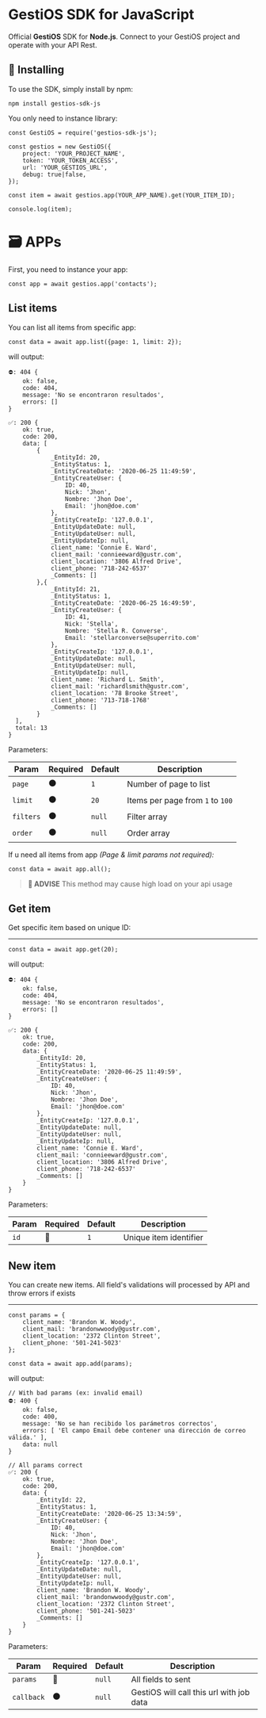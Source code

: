 # GestiOS SDK for JavaScript
Official **GestiOS** SDK for **Node.js**. Connect to your GestiOS project and operate with your API Rest.

## 💾 Installing
To use the SDK, simply install by npm:

```
npm install gestios-sdk-js
```

You only need to instance library:

```
const GestiOS = require('gestios-sdk-js');

const gestios = new GestiOS({
	project: 'YOUR_PROJECT_NAME',
	token: 'YOUR_TOKEN_ACCESS',
	url: 'YOUR_GESTIOS_URL',
	debug: true|false,
});

const item = await gestios.app(YOUR_APP_NAME).get(YOUR_ITEM_ID);

console.log(item);
```

# 🗃️ **APPs**
First, you need to instance your app:

```
const app = await gestios.app('contacts');
```

## **List items**
You can list all items from specific app:

```
const data = await app.list({page: 1, limit: 2});
```


will output:

```
⛔: 404 {
	ok: false,
	code: 404,
	message: 'No se encontraron resultados',
	errors: []
}

✅: 200 {
    ok: true,
    code: 200,
    data: [
        {
            _EntityId: 20,
            _EntityStatus: 1,
            _EntityCreateDate: '2020-06-25 11:49:59',
            _EntityCreateUser: {
                ID: 40,
                Nick: 'Jhon',
                Nombre: 'Jhon Doe',
                Email: 'jhon@doe.com'
            },
            _EntityCreateIp: '127.0.0.1',
            _EntityUpdateDate: null,
            _EntityUpdateUser: null,
            _EntityUpdateIp: null,
            client_name: 'Connie E. Ward',
            client_mail: 'connieeward@gustr.com',
            client_location: '3806 Alfred Drive',
            client_phone: '718-242-6537'
            _Comments: []
        },{
            _EntityId: 21,
            _EntityStatus: 1,
            _EntityCreateDate: '2020-06-25 16:49:59',
            _EntityCreateUser: {
                ID: 41,
                Nick: 'Stella',
                Nombre: 'Stella R. Converse',
                Email: 'stellarconverse@superrito.com'
            },
            _EntityCreateIp: '127.0.0.1',
            _EntityUpdateDate: null,
            _EntityUpdateUser: null,
            _EntityUpdateIp: null,
            client_name: 'Richard L. Smith',
            client_mail: 'richardlsmith@gustr.com',
            client_location: '78 Brooke Street',
            client_phone: '713-718-1768'
            _Comments: []
        }
  ],
  total: 13
}
```

Parameters:

|Param|Required|Default|Description|
|---------|---------|---------|---------|
|`page`|⚫|`1`|Number of page to list         |
|`limit`|⚫|`20`|Items per page from `1` to `100`|
|`filters`|⚫|`null`|Filter array|
|`order`|⚫|`null`|Order array|

If u need all items from app *(Page & limit params not required):*
```
const data = await app.all();
```

> **💁 ADVISE**
> This method may cause high load on your api usage


## **Get item**
Get specific item based on unique ID:
********

```
const data = await app.get(20);
```
will output:

```
⛔: 404 {
	ok: false,
	code: 404,
	message: 'No se encontraron resultados',
	errors: []
}

✅: 200 {
    ok: true,
    code: 200,
    data: {
		_EntityId: 20,
		_EntityStatus: 1,
		_EntityCreateDate: '2020-06-25 11:49:59',
		_EntityCreateUser: {
			ID: 40,
			Nick: 'Jhon',
			Nombre: 'Jhon Doe',
			Email: 'jhon@doe.com'
		},
		_EntityCreateIp: '127.0.0.1',
		_EntityUpdateDate: null,
		_EntityUpdateUser: null,
		_EntityUpdateIp: null,
		client_name: 'Connie E. Ward',
		client_mail: 'connieeward@gustr.com',
		client_location: '3806 Alfred Drive',
		client_phone: '718-242-6537'
		_Comments: []
    }
}
```
Parameters:

|Param|Required|Default|Description|
|---------|---------|---------|---------|
|`id`|🔴|`1`|Unique item identifier|

## **New item**
You can create new items. All field's validations will processed by API and throw errors if exists
********

```
const params = {
    client_name: 'Brandon W. Woody',
	client_mail: 'brandonwwoody@gustr.com',
	client_location: '2372 Clinton Street',
	client_phone: '501-241-5023'
};

const data = await app.add(params);
```
will output:

```
// With bad params (ex: invalid email)
⛔: 400 {
    ok: false,
    code: 400,
    message: 'No se han recibido los parámetros correctos',
    errors: [ 'El campo Email debe contener una dirección de correo válida.' ],
    data: null
}

// All params correct
✅: 200 {
    ok: true,
    code: 200,
    data: {
		_EntityId: 22,
		_EntityStatus: 1,
		_EntityCreateDate: '2020-06-25 13:34:59',
		_EntityCreateUser: {
			ID: 40,
			Nick: 'Jhon',
			Nombre: 'Jhon Doe',
			Email: 'jhon@doe.com'
		},
		_EntityCreateIp: '127.0.0.1',
		_EntityUpdateDate: null,
		_EntityUpdateUser: null,
		_EntityUpdateIp: null,
	    client_name: 'Brandon W. Woody',
    	client_mail: 'brandonwwoody@gustr.com',
    	client_location: '2372 Clinton Street',
    	client_phone: '501-241-5023'
		_Comments: []
    }
}
```
Parameters:

|Param|Required|Default|Description|
|-|-|-|--|
|`params`|🔴|`null`|All fields to sent|
|`callback`|⚫|`null`|GestiOS will call this url with job data|
